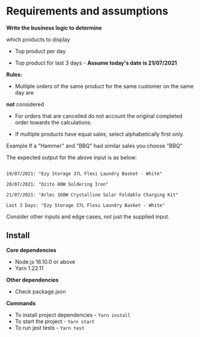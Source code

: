 # Requirements and assumptions

**Write the business logic to determine**

which products to display

- Top product per day

- Top product for last 3 days - **Assume today's date is 21/07/2021**

**Rules:**

- Multiple orders of the same product for the same customer on the same day are

**not** considered

- For orders that are cancelled do not account the original completed order towards the calculations.

- If multiple products have equal sales, select alphabetically first only.

Example If a "Hammer" and "BBQ" had similar sales you choose "BBQ"

The expected output for the above input is as below:

```text

19/07/2021: "Ezy Storage 37L Flexi Laundry Basket - White"

20/07/2021: "Ozito 80W Soldering Iron"

21/07/2021: "Arlec 160W Crystalline Solar Foldable Charging Kit"

Last 3 Days: "Ezy Storage 37L Flexi Laundry Basket - White"

```

Consider other inputs and edge cases, not just the supplied input.

## Install

**Core dependencies**

- Node.js 16.10.0 or above
- Yarn 1.22.11

**Other dependencies**

- Check package.json

**Commands**

- To install project dependencies - `Yarn install`
- To start the project - `Yarn start`
- To run jest tests - `Yarn test`
